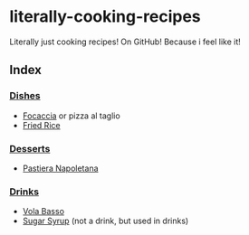 # literally-cooking-recipes
Literally just cooking recipes! On GitHub! Because i feel like it! 


## Index

### [Dishes](dishes/README.md)
- [Focaccia](dishes/focaccia.md) or pizza al taglio
- [Fried Rice](dishes/fried-rice.md)

### [Desserts](desserts/README.md)
- [Pastiera Napoletana](desserts/pastiera.md)

### [Drinks](drinks/README.md)
- [Vola Basso](drinks/vola-basso.md)
- [Sugar Syrup](drinks/sugar-syrup.md) (not a drink, but used in drinks)